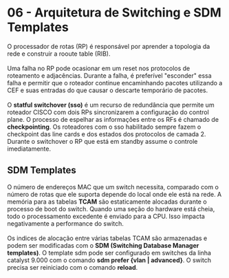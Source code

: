 # 06 - Arquitetura de Switching e SDM Templates

O processador de rotas (RP) é responsável por aprender a topologia da rede e construir a rooute table (RIB). <br></br>
Uma falha no RP pode ocasionar em um reset nos protocolos de roteamento e adjacências. Durante a falha, é preferível "esconder" essa falha e permitir que o roteador continue encaminhando pacotes utilizando a CEF e suas entradas do que causar o descarte temporário de pacotes. <br></br>
O **statful switchover (sso)** é um recurso de redundância que permite um roteador CISCO com dois RPs sincronizarem a configuração do control plane. O processo de espelhar as informações entre os RFs é chamado de **checkpointing**. Os roteadores com o sso habilitado sempre fazem o checkpoint das line cards e dos estados dos protocolos de camada 2. Durante o switchover o RP que está em standby assume o controle imediatamente.

## SDM Templates

O número de endereços MAC que um switch necessita, comparado com o número de rotas que ele suporta depende do local onde ele está na rede. A memória para as tabelas **TCAM** são estaticamente alocadas durante o processo de boot do switch. Quando uma seção do hardware está cheia, todo o processamento excedente é enviado para a CPU. Isso impacta negativamente a performance do switch. <br></br>
Os indices de alocação entre várias tabelas TCAM são armazenadas e podem ser modificadas com o **SDM (Switching Database Manager templates)**. O template sdm pode ser configurado em switches da linha catalyst 9.000 com o comando **sdm prefer {vlan | advanced}**. O switch precisa ser reiniciado com o comando **reload**.